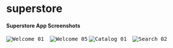 # superstore
#### Superstore App Screenshots

   <kbd>![Welcome 01](https://user-images.githubusercontent.com/90906602/136978543-3f45a6c4-dbf0-4de6-accb-c96d21614046.png)</kbd>
   &nbsp;&nbsp;&nbsp;<kbd>![Welcome 05](https://user-images.githubusercontent.com/90906602/136978597-224acf57-a5f6-459e-af64-dac97304a245.png)</kbd>
   <kbd>![Catalog 01](https://user-images.githubusercontent.com/90906602/136978641-279c6698-1b68-4ec2-986c-9f1ad13e2412.png)</kbd>
   &nbsp;&nbsp;&nbsp;<kbd>![Search 02](https://user-images.githubusercontent.com/90906602/136979580-aafff543-5f2c-4434-a17a-2d2fb281da2b.png)
</kbd>
  

